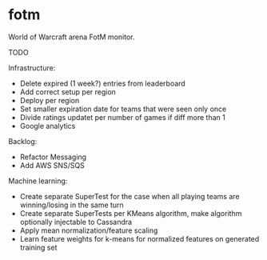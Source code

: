 fotm
====

World of Warcraft arena FotM monitor.

TODO

Infrastructure:
- Delete expired (1 week?) entries from leaderboard
- Add correct setup per region
- Deploy per region
- Set smaller expiration date for teams that were seen only once
- Divide ratings updatet per number of games if diff more than 1
- Google analytics

Backlog:
- Refactor Messaging
- Add AWS SNS/SQS

Machine learning:
- Create separate SuperTest for the case when all playing teams are winning/losing in the same turn
- Create separate SuperTests per KMeans algorithm, make algorithm optionally injectable to Cassandra
- Apply mean normalization/feature scaling
- Learn feature weights for k-means for normalized features on generated training set
